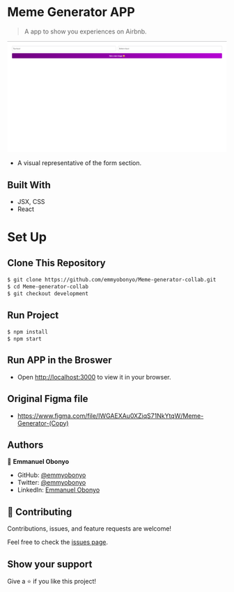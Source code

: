 # Meme Generator APP

> A app to show you experiences on Airbnb.

![Home Page](./src/images/form.png)

- A visual representative of the form section.

## Built With

- JSX, CSS
- React

# Set Up
## Clone This Repository
```
$ git clone https://github.com/emmyobonyo/Meme-generator-collab.git
$ cd Meme-generator-collab
$ git checkout development
```

## Run Project
```
$ npm install
$ npm start
```

## Run APP in the Broswer
- Open [http://localhost:3000](http://localhost:3000) to view it in your browser.

## Original Figma file
- https://www.figma.com/file/IWGAEXAu0XZiqS71NkYtqW/Meme-Generator-(Copy)

## Authors
👤 **Emmanuel Obonyo**

- GitHub: [@emmyobonyo](https://github.com/emmyobonyo)
- Twitter: [@emmyobonyo](https://twitter.com/emmyobonyo)
- LinkedIn: [Emmanuel Obonyo](https://www.linkedin.com/in/emmanuel-obonyo-3728a2200/)
## 🤝 Contributing

Contributions, issues, and feature requests are welcome!

Feel free to check the [issues page](https://github.com/emmyobonyo/Meme-generator-collab/issues).

## Show your support

Give a ⭐️ if you like this project!
